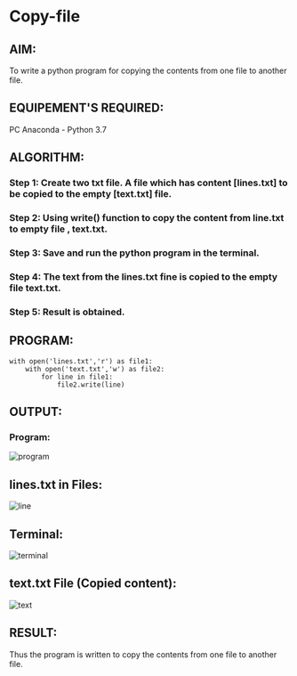 # Copy-file
## AIM:
To write a python program for copying the contents from one file to another file.
## EQUIPEMENT'S REQUIRED: 
PC
Anaconda - Python 3.7
## ALGORITHM: 
### Step 1: Create two txt file. A file which has content [lines.txt] to be copied to the empty [text.txt] file.
### Step 2: Using write() function to copy the content from line.txt to empty file , text.txt. 
 ### Step 3: Save and run the python program in the terminal.
### Step 4: The text from the lines.txt fine is copied to the empty file text.txt.
### Step 5: Result is obtained. 

## PROGRAM:




```
with open('lines.txt','r') as file1:
    with open('text.txt','w') as file2:
        for line in file1:
            file2.write(line)
```
## OUTPUT:
### Program:
![program](./program.png)

## lines.txt in Files:
![line](./line.png)

## Terminal:
![terminal](./terminal.png)

## text.txt File (Copied content):
![text](./text.png)

## RESULT:
Thus the program is written to copy the contents from one file to another file.
